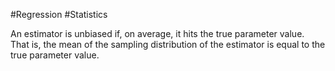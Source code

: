 #Regression #Statistics 

An estimator is unbiased if, on average, it hits the true parameter value. That is, the mean of the sampling distribution of the estimator is equal to the true parameter value. 

